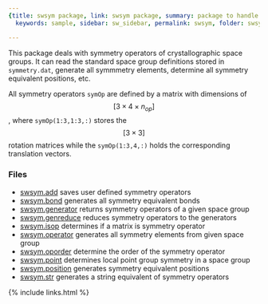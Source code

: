 ```yaml
---
{title: swsym package, link: swsym package, summary: package to handle symmetry operations,
  keywords: sample, sidebar: sw_sidebar, permalink: swsym, folder: swsym, mathjax: 'true'}

---
```

 
This package deals with symmetry operators of crystallographic space
groups. It can read the standard space group definitions stored in
`symmetry.dat`, generate all symmmetry elements, determine all symmetry
equivalent positions, etc. 
 
All symmetry operators `symOp` are defined by a matrix with dimensions of
$$[3\times 4\times n_{op}]$$, where `symOp(1:3,1:3,:)` stores the $$[3\times
3]$$ rotation matrices while the `symOp(1:3,4,:)` holds the corresponding
translation vectors.
 
### Files
 
* [swsym.add](swsym_add) saves user defined symmetry operators
* [swsym.bond](swsym_bond) generates all symmetry equivalent bonds
* [swsym.generator](swsym_generator) returns symmetry operators of a given space group
* [swsym.genreduce](swsym_genreduce) reduces symmetry operators to the generators
* [swsym.isop](swsym_isop) determines if a matrix is symmetry operator
* [swsym.operator](swsym_operator) generates all symmetry elements from given space group
* [swsym.oporder](swsym_oporder) determine the order of the symmetry operator
* [swsym.point](swsym_point) determines local point group symmetry in a space group
* [swsym.position](swsym_position) generates symmetry equivalent positions
* [swsym.str](swsym_str) generates a string equivalent of symmetry operators

{% include links.html %}
